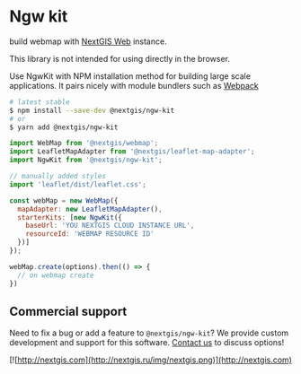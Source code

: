 # Ngw kit

build webmap with [NextGIS Web](http://nextgis.ru/nextgis-web/) instance.

This library is not intended for using directly in the browser.

Use NgwKit with NPM installation method for building large scale applications. It pairs nicely with module bundlers such as [Webpack](https://webpack.js.org/)

```bash
# latest stable
$ npm install --save-dev @nextgis/ngw-kit
# or
$ yarn add @nextgis/ngw-kit
```

```js
import WebMap from '@nextgis/webmap';
import LeafletMapAdapter from '@nextgis/leaflet-map-adapter';
import NgwKit from '@nextgis/ngw-kit';

// manually added styles
import 'leaflet/dist/leaflet.css';

const webMap = new WebMap({
  mapAdapter: new LeafletMapAdapter(),
  starterKits: [new NgwKit({
    baseUrl: 'YOU NEXTGIS CLOUD INSTANCE URL',
    resourceId: 'WEBMAP RESOURCE ID'
  })]
});

webMap.create(options).then(() => {
  // on webmap create
})
```

## Commercial support

Need to fix a bug or add a feature to `@nextgis/ngw-kit`? We provide custom development and support for this software. [Contact us](http://nextgis.com/contact/) to discuss options!

[![http://nextgis.com](http://nextgis.ru/img/nextgis.png)](http://nextgis.com)

